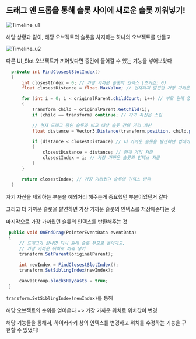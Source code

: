 ## 드래그 앤 드롭을 통해 슬롯 사이에 새로운 슬롯 끼워넣기!

![Timeline_u1](https://github.com/user-attachments/assets/0ba84a1b-e142-46f1-9f2a-b83361bf43a4)

해당 상황과 같이, 해당 오브젝트의 슬롯을 차지하는 하나의 오브젝트를 만들고 


![Timeline_u2](https://github.com/user-attachments/assets/4dd04a4e-6dc5-4bdb-9d23-4e428d9e1e5c)

다른 UI_Slot 오브젝트가 끼어있다면 중간에 들어갈 수 있는 기능을 넣어보았다

```c#
  private int FindClosestSlotIndex()
  {
      int closestIndex = 0; // 가장 가까운 슬롯의 인덱스 (초기값: 0)
      float closestDistance = float.MaxValue; // 현재까지 발견한 가장 가까운 거리

      for (int i = 0; i < originalParent.childCount; i++) // 부모 안에 있는 모든 자식 슬롯들을 검사함
      {
          Transform child = originalParent.GetChild(i);
          if (child == transform) continue; // 자기 자신은 스킵

          // 현재 드래그 중인 슬롯과 비교 대상 슬롯 간의 거리 계산
          float distance = Vector3.Distance(transform.position, child.position);

          if (distance < closestDistance) // 더 가까운 슬롯을 발견하면 업데이트
          {
              closestDistance = distance; // 현재 거리 저장
              closestIndex = i; // 가장 가까운 슬롯의 인덱스 저장
          }
      }

      return closestIndex; // 가장 가까웠던 슬롯의 인덱스 반환
  }
```
자기 자신을 제외하는 부분을 예외처리 해주는게 중요했던 부분이었던거 같다

그리고 더 가까운 슬롯을 발견하면 가장 가까운 슬롯의 인덱스를 저장해준다는 것

마지막으로 가장 가까웠던 슬롯의 인덱스를 반환해주는 것

```c#
 public void OnEndDrag(PointerEventData eventData)
 {
     // 드래그가 끝나면 다시 원래 슬롯 부모로 돌아가고,
     // 가장 가까운 위치로 끼워 넣기
     transform.SetParent(originalParent);

     int newIndex = FindClosestSlotIndex();
     transform.SetSiblingIndex(newIndex);

     canvasGroup.blocksRaycasts = true;
 }
```

`transform.SetSiblingIndex(newIndex)`를 통해 

해당 오브젝트의 순위를 얻어온다 => 가장 가까운 위치로 위치값이 변경

해당 기능들을 통해서, 하이러라키 창의 인덱스를 변경하고 위치를 수정하는 기능을 구현할 수 있었다!
